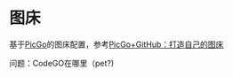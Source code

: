 # 图床

基于[PicGo](https://github.com/Molunerfinn/PicGo/releases/tag/v2.3.0)的图床配置，参考[PicGo+GitHub：打造自己的图床](https://juejin.cn/post/6948404393469280286)

问题：CodeGO在哪里（pet?)
